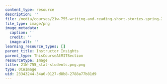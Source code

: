 ```yaml
---
content_type: resource
description: ''
file: /media/courses/21w-755-writing-and-reading-short-stories-spring-2012/2334324434a60127d8b82788a77b81d9_21W-755_stat-students.png.png
file_type: image/png
image_metadata:
  caption: ''
  credit: ''
  image-alt: ''
learning_resource_types: []
parent_title: Instructor Insights
parent_type: ThisCourseAtMITSection
resourcetype: Image
title: 21W-755_stat-students.png.png
type: OCWImage
uid: 23343244-34a6-0127-d8b8-2788a77b81d9
---
```

